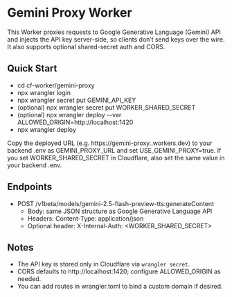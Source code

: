 # Gemini Proxy Worker

This Worker proxies requests to Google Generative Language (Gemini) API and injects the API key server-side, so clients don’t send keys over the wire. It also supports optional shared-secret auth and CORS.

## Quick Start

- cd cf-worker/gemini-proxy
- npx wrangler login
- npx wrangler secret put GEMINI_API_KEY
- (optional) npx wrangler secret put WORKER_SHARED_SECRET
- (optional) npx wrangler deploy --var ALLOWED_ORIGIN=http://localhost:1420
- npx wrangler deploy

Copy the deployed URL (e.g. https://gemini-proxy.<your-subdomain>.workers.dev) to your backend .env as GEMINI_PROXY_URL and set USE_GEMINI_PROXY=true. If you set WORKER_SHARED_SECRET in Cloudflare, also set the same value in your backend .env.

## Endpoints

- POST /v1beta/models/gemini-2.5-flash-preview-tts:generateContent
  - Body: same JSON structure as Google Generative Language API
  - Headers: Content-Type: application/json
  - Optional header: X-Internal-Auth: <WORKER_SHARED_SECRET>

## Notes
- The API key is stored only in Cloudflare via `wrangler secret`.
- CORS defaults to http://localhost:1420; configure ALLOWED_ORIGIN as needed.
- You can add routes in wrangler.toml to bind a custom domain if desired.

